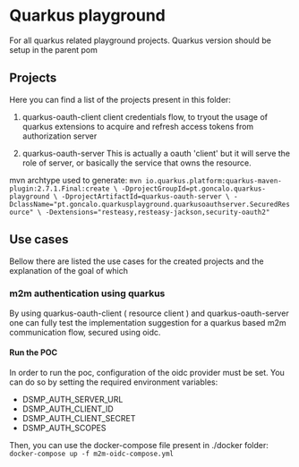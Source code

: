 # Quarkus playground

For all quarkus related playground projects.
Quarkus version should be setup in the parent pom

## Projects

Here you can find a list of the projects present in this folder:

1. quarkus-oauth-client
client credentials flow, to tryout the usage of quarkus extensions to acquire and refresh access tokens from authorization server

1. quarkus-oauth-server
This is actually a oauth 'client' but it will serve the role of server, or basically the service that owns the resource.

mvn archtype used to generate:
`
mvn io.quarkus.platform:quarkus-maven-plugin:2.7.1.Final:create \
-DprojectGroupId=pt.goncalo.quarkus-playground \
-DprojectArtifactId=quarkus-oauth-server \
-DclassName="pt.goncalo.quarkusplayground.quarkusoauthserver.SecuredResource" \
-Dextensions="resteasy,resteasy-jackson,security-oauth2"
`
## Use cases

Bellow there are listed the use cases for the created projects and the explanation of the goal of which

### m2m authentication using quarkus 

By using quarkus-oauth-client ( resource client ) and quarkus-oauth-server one can fully test the implementation 
suggestion for a quarkus based m2m communication flow, secured using oidc.

#### Run the POC

In order to run the poc, configuration of the oidc provider must be set. 
You can do so by setting the required environment variables:
- DSMP_AUTH_SERVER_URL
- DSMP_AUTH_CLIENT_ID
- DSMP_AUTH_CLIENT_SECRET
- DSMP_AUTH_SCOPES

Then, you can use the docker-compose file present in ./docker folder:
`docker-compose up -f m2m-oidc-compose.yml`


